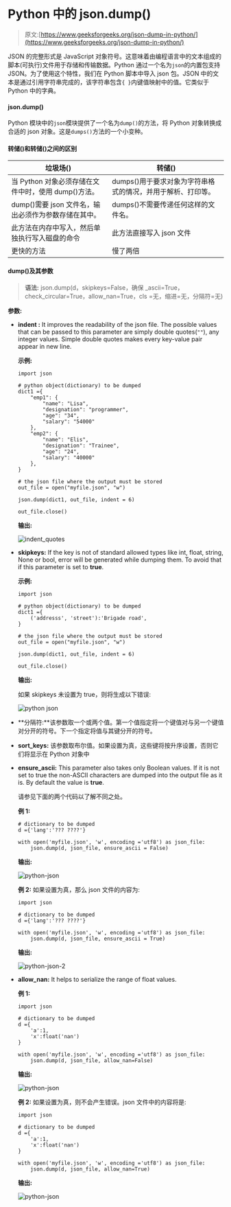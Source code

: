 # Python 中的 json.dump()

> 原文:[https://www.geeksforgeeks.org/json-dump-in-python/](https://www.geeksforgeeks.org/json-dump-in-python/)

JSON 的完整形式是 JavaScript 对象符号。这意味着由编程语言中的文本组成的脚本(可执行)文件用于存储和传输数据。Python 通过一个名为`json`的内置包支持 JSON。为了使用这个特性，我们在 Python 脚本中导入 json 包。JSON 中的文本是通过引用字符串完成的，该字符串包含`{ }`内键值映射中的值。它类似于 Python 中的字典。

#### json.dump()

Python 模块中的`json`模块提供了一个名为`dump()`的方法，将 Python 对象转换成合适的 json 对象。这是`dumps()`方法的一个小变种。

#### 转储()和转储()之间的区别

| **垃圾场()** | **转储()** |
| --- | --- |
| 当 Python 对象必须存储在文件中时，使用 dump()方法。 | dumps()用于要求对象为字符串格式的情况，并用于解析、打印等。 |
| dump()需要 json 文件名，输出必须作为参数存储在其中。 | dumps()不需要传递任何这样的文件名。 |
| 此方法在内存中写入，然后单独执行写入磁盘的命令 | 此方法直接写入 json 文件 |
| 更快的方法 | 慢了两倍 |

#### dump()及其参数

> **语法:** json.dump(d，skipkeys=False，确保 _ascii=True，check_circular=True，allow_nan=True，cls =无，缩进=无，分隔符=无)

**参数:**

*   **indent :** It improves the readability of the json file. The possible values that can be passed to this parameter are simply double quotes(`""`), any integer values. Simple double quotes makes every key-value pair appear in new line.

    **示例:**

    ```
    import json

    # python object(dictionary) to be dumped
    dict1 ={
        "emp1": {
            "name": "Lisa",
            "designation": "programmer",
            "age": "34",
            "salary": "54000"
        },
        "emp2": {
            "name": "Elis",
            "designation": "Trainee",
            "age": "24",
            "salary": "40000"
        },
    }

    # the json file where the output must be stored
    out_file = open("myfile.json", "w")

    json.dump(dict1, out_file, indent = 6)

    out_file.close()
    ```

    **输出:**

    ![indent_quotes](img/fc6801b4f037b533e857404566066b1d.png)

*   **skipkeys:** If the key is not of standard allowed types like int, float, string, None or bool, error will be generated while dumping them. To avoid that if this parameter is set to **true**.

    **示例:**

    ```
    import json

    # python object(dictionary) to be dumped
    dict1 ={
        ('addresss', 'street'):'Brigade road',
    }

    # the json file where the output must be stored
    out_file = open("myfile.json", "w")

    json.dump(dict1, out_file, indent = 6)

    out_file.close()
    ```

    **输出:**

    如果 skipkeys 未设置为 true，则将生成以下错误:

    ![python json](img/70d3e92ccfdb53e368000d9806d78a78.png)

*   **分隔符:**该参数取一个或两个值。第一个值指定将一个键值对与另一个键值对分开的符号。下一个指定将值与其键分开的符号。
*   **sort_keys:** 该参数取布尔值。如果设置为真，这些键将按升序设置，否则它们将显示在 Python 对象中
*   **ensure_ascii:** This parameter also takes only Boolean values. If it is not set to true the non-ASCII characters are dumped into the output file as it is. By default the value is **true**.

    请参见下面的两个代码以了解不同之处。

    **例 1:**

    ```
    # dictionary to be dumped
    d ={'lang':'??? ????'}

    with open('myfile.json', 'w', encoding ='utf8') as json_file:
        json.dump(d, json_file, ensure_ascii = False)
    ```

    **输出:**

    ![python-json](img/af9fb0c443f595aa7be33364713ea5b4.png)

    **例 2:** 如果设置为真，那么 json 文件的内容为:

    ```
    import json

    # dictionary to be dumped
    d ={'lang':'??? ????'}

    with open('myfile.json', 'w', encoding ='utf8') as json_file:
        json.dump(d, json_file, ensure_ascii = True)
    ```

    **输出:**

    ![python-json-2](img/6380b920794d96579536ccbbe3738704.png)

*   **allow_nan:** It helps to serialize the range of float values.

    **例 1:**

    ```
    import json

    # dictionary to be dumped
    d ={
        'a':1,
        'x':float('nan')
    }

    with open('myfile.json', 'w', encoding ='utf8') as json_file:
        json.dump(d, json_file, allow_nan=False)
    ```

    **输出:**

    ![python-json](img/f512253a9eb541a13fe39a97a503ee57.png)

    **例 2:** 如果设置为真，则不会产生错误。json 文件中的内容将是:

    ```
    import json

    # dictionary to be dumped
    d ={
        'a':1,
        'x':float('nan')
    }

    with open('myfile.json', 'w', encoding ='utf8') as json_file:
        json.dump(d, json_file, allow_nan=True)
    ```

    **输出:**

    ![python-json](img/7a386da8d8778edde62388219e484beb.png)